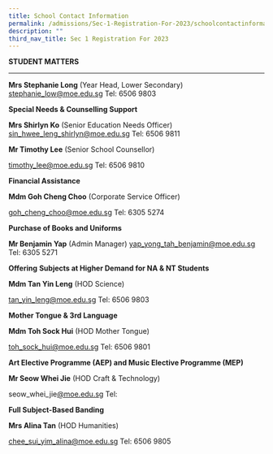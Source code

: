 ```yaml
---
title: School Contact Information
permalink: /admissions/Sec-1-Registration-For-2023/schoolcontactinformation/
description: ""
third_nav_title: Sec 1 Registration For 2023
---
```

**STUDENT MATTERS**


-----------------------

**Mrs Stephanie Long** (Year Head, Lower Secondary) [stephanie\_low@moe.edu.sg](mailto:stephanie_low@moe.edu.sg) Tel: 6506 9803

**Special Needs & Counselling Support**

**Mrs Shirlyn Ko** (Senior Education Needs Officer) [sin\_hwee\_leng\_shirlyn@moe.edu.sg](mailto:sin_hwee_leng_shirlyn@moe.edu.sg) Tel: 6506 9811

  

**Mr Timothy Lee** (Senior School Counsellor)

[timothy\_lee@moe.edu.sg](mailto:timothy_lee@moe.edu.sg) Tel: 6506 9810

**Financial Assistance**

**Mdm Goh Cheng Choo** (Corporate Service Officer)

[goh\_cheng\_choo@moe.edu.sg](mailto:goh_cheng_choo@moe.edu.sg) Tel: 6305 5274

**Purchase of Books and Uniforms**

**Mr Benjamin Yap** (Admin Manager) [yap\_yong\_tah\_benjamin@moe.edu.sg](mailto:yap_yong_tah_benjamin@moe.edu.sg) Tel: 6305 5271

**Offering** **Subjects at Higher Demand for NA & NT Students**

**Mdm Tan Yin Leng** (HOD Science)

[tan\_yin\_leng@moe.edu.sg](mailto:tan_yin_leng@moe.edu.sg) Tel: 6506 9803

**Mother Tongue & 3rd Language**

**Mdm Toh Sock Hui** (HOD Mother Tongue)

[toh\_sock\_hui@moe.edu.sg](mailto:toh_sock_hui@moe.edu.sg) Tel: 6506 9801

**Art Elective Programme (AEP) and Music Elective Programme (MEP)**

**Mr Seow Whei Jie** (HOD Craft & Technology)

seow\_whei\_jie[@moe.edu.sg](mailto:kwan_ruiying_karen@moe.edu.sg) Tel:

**Full Subject-Based Banding**

**Mrs Alina Tan** (HOD Humanities)

[chee\_sui\_yim\_alina@moe.edu.sg](mailto:chee_sui_yim_alina@moe.edu.sg) Tel: 6506 9805